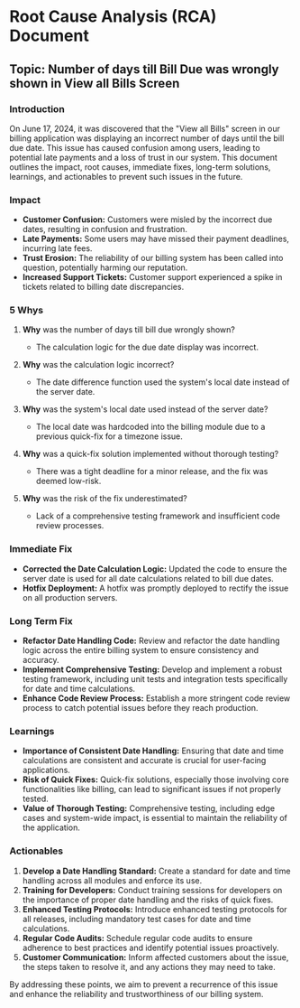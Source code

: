 # Root Cause Analysis (RCA) Document

## Topic: Number of days till Bill Due was wrongly shown in View all Bills Screen

### Introduction

On June 17, 2024, it was discovered that the "View all Bills" screen in our billing application was displaying an incorrect number of days until the bill due date. This issue has caused confusion among users, leading to potential late payments and a loss of trust in our system. This document outlines the impact, root causes, immediate fixes, long-term solutions, learnings, and actionables to prevent such issues in the future.

### Impact

- **Customer Confusion:** Customers were misled by the incorrect due dates, resulting in confusion and frustration.
- **Late Payments:** Some users may have missed their payment deadlines, incurring late fees.
- **Trust Erosion:** The reliability of our billing system has been called into question, potentially harming our reputation.
- **Increased Support Tickets:** Customer support experienced a spike in tickets related to billing date discrepancies.

### 5 Whys

1. **Why** was the number of days till bill due wrongly shown?
   - The calculation logic for the due date display was incorrect.

2. **Why** was the calculation logic incorrect?
   - The date difference function used the system's local date instead of the server date.

3. **Why** was the system's local date used instead of the server date?
   - The local date was hardcoded into the billing module due to a previous quick-fix for a timezone issue.

4. **Why** was a quick-fix solution implemented without thorough testing?
   - There was a tight deadline for a minor release, and the fix was deemed low-risk.

5. **Why** was the risk of the fix underestimated?
   - Lack of a comprehensive testing framework and insufficient code review processes.

### Immediate Fix

- **Corrected the Date Calculation Logic:** Updated the code to ensure the server date is used for all date calculations related to bill due dates.
- **Hotfix Deployment:** A hotfix was promptly deployed to rectify the issue on all production servers.

### Long Term Fix

- **Refactor Date Handling Code:** Review and refactor the date handling logic across the entire billing system to ensure consistency and accuracy.
- **Implement Comprehensive Testing:** Develop and implement a robust testing framework, including unit tests and integration tests specifically for date and time calculations.
- **Enhance Code Review Process:** Establish a more stringent code review process to catch potential issues before they reach production.

### Learnings

- **Importance of Consistent Date Handling:** Ensuring that date and time calculations are consistent and accurate is crucial for user-facing applications.
- **Risk of Quick Fixes:** Quick-fix solutions, especially those involving core functionalities like billing, can lead to significant issues if not properly tested.
- **Value of Thorough Testing:** Comprehensive testing, including edge cases and system-wide impact, is essential to maintain the reliability of the application.

### Actionables

1. **Develop a Date Handling Standard:** Create a standard for date and time handling across all modules and enforce its use.
2. **Training for Developers:** Conduct training sessions for developers on the importance of proper date handling and the risks of quick fixes.
3. **Enhanced Testing Protocols:** Introduce enhanced testing protocols for all releases, including mandatory test cases for date and time calculations.
4. **Regular Code Audits:** Schedule regular code audits to ensure adherence to best practices and identify potential issues proactively.
5. **Customer Communication:** Inform affected customers about the issue, the steps taken to resolve it, and any actions they may need to take.

By addressing these points, we aim to prevent a recurrence of this issue and enhance the reliability and trustworthiness of our billing system.

